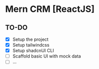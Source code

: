 # Mern CRM [ReactJS]

## TO-DO
- [x] Setup the project
- [x] Setup tailwindcss
- [x] Setup shadcnUI CLI
- [ ] Scaffold basic UI with mock data
- [ ] ...